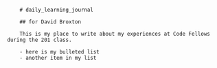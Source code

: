         # daily_learning_journal

        ## for David Broxton

        This is my place to write about my experiences at Code Fellows during the 201 class.

        - here is my bulleted list
        - another item in my list
